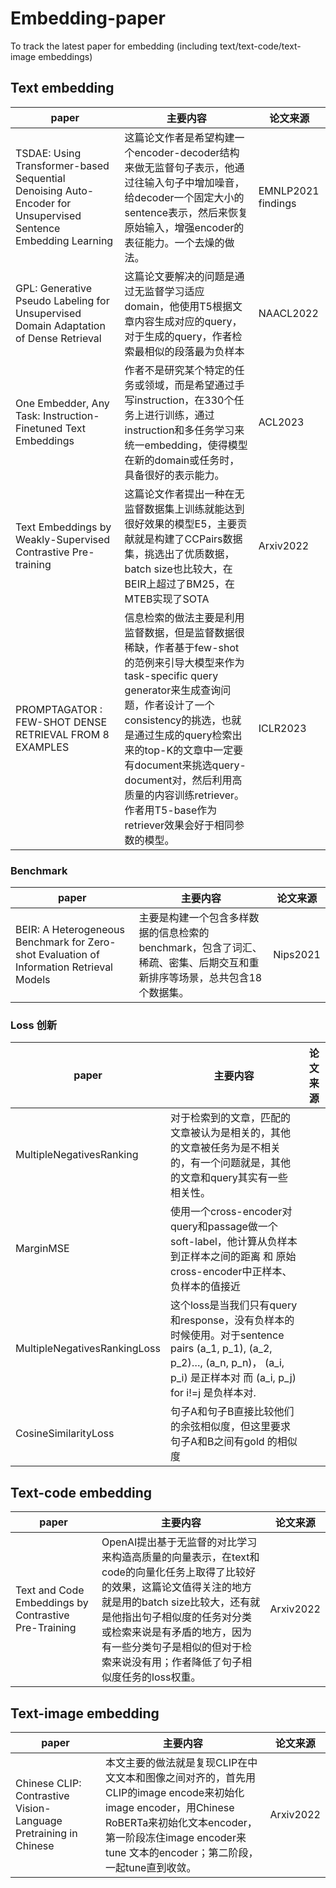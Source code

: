 # Embedding-paper

To track the latest paper for embedding (including text/text-code/text-image embeddings)

## Text embedding

|  paper   | 主要内容  | 论文来源 |
|  ----  | ----  | ---- |
| TSDAE: Using Transformer-based Sequential Denoising Auto-Encoder for Unsupervised Sentence Embedding Learning  | 这篇论文作者是希望构建一个encoder-decoder结构来做无监督句子表示，他通过往输入句子中增加噪音，给decoder一个固定大小的sentence表示，然后来恢复原始输入，增强encoder的表征能力。一个去燥的做法。|EMNLP2021 findings |
| GPL: Generative Pseudo Labeling for Unsupervised Domain Adaptation of Dense Retrieval| 这篇论文要解决的问题是通过无监督学习适应domain，他使用T5根据文章内容生成对应的query，对于生成的query，作者检索最相似的段落最为负样本| NAACL2022 |
| One Embedder, Any Task: Instruction-Finetuned Text Embeddings  | 作者不是研究某个特定的任务或领域，而是希望通过手写instruction，在330个任务上进行训练，通过instruction和多任务学习来统一embedding，使得模型在新的domain或任务时，具备很好的表示能力。 | ACL2023 |
| Text Embeddings by Weakly-Supervised Contrastive Pre-training|  这篇论文作者提出一种在无监督数据集上训练就能达到很好效果的模型E5，主要贡献就是构建了CCPairs数据集，挑选出了优质数据，batch size也比较大，在BEIR上超过了BM25，在 MTEB实现了SOTA | Arxiv2022 |
| PROMPTAGATOR : FEW-SHOT DENSE RETRIEVAL FROM 8 EXAMPLES| 信息检索的做法主要是利用监督数据，但是监督数据很稀缺，作者基于few-shot的范例来引导大模型来作为task-specific query generator来生成查询问题，作者设计了一个consistency的挑选，也就是通过生成的query检索出来的top-K的文章中一定要有document来挑选query-document对，然后利用高质量的内容训练retriever。作者用T5-base作为retriever效果会好于相同参数的模型。 | ICLR2023 |
### Benchmark
|  paper   | 主要内容  | 论文来源 |
|  ----  | ----  | ---- |
|  BEIR: A Heterogeneous Benchmark for Zero-shot Evaluation of Information Retrieval Models  | 主要是构建一个包含多样数据的信息检索的benchmark，包含了词汇、稀疏、密集、后期交互和重新排序等场景，总共包含18个数据集。 | Nips2021 |
### Loss 创新

|  paper   | 主要内容  | 论文来源 |
|  ----  | ----  | ---- |
| MultipleNegativesRanking | 对于检索到的文章，匹配的文章被认为是相关的，其他的文章被任务为是不相关的，有一个问题就是，其他的文章和query其实有一些相关性。  |  |
| MarginMSE|使用一个cross-encoder对query和passage做一个soft-label，他计算从负样本到正样本之间的距离 和 原始cross-encoder中正样本、负样本的值接近 ||
|MultipleNegativesRankingLoss| 这个loss是当我们只有query和response，没有负样本的时候使用。对于sentence pairs (a_1, p_1), (a_2, p_2)…, (a_n, p_n)， (a_i, p_i) 是正样本对 而 (a_i, p_j) for i!=j 是负样本对.||
|CosineSimilarityLoss| 句子A和句子B直接比较他们的余弦相似度，但这里要求句子A和B之间有gold 的相似度||
## Text-code embedding

|  paper   | 主要内容  | 论文来源 |
|  ----  | ----  | ---- |
|  Text and Code Embeddings by Contrastive Pre-Training | OpenAI提出基于无监督的对比学习来构造高质量的向量表示，在text和code的向量化任务上取得了比较好的效果，这篇论文值得关注的地方就是用的batch size比较大，还有就是他指出句子相似度的任务对分类或检索来说是有矛盾的地方，因为有一些分类句子是相似的但对于检索来说没有用；作者降低了句子相似度任务的loss权重。 | Arxiv2022 |

## Text-image embedding
|  paper   | 主要内容  | 论文来源 |
|  ----  | ----  | ---- |
|  Chinese CLIP: Contrastive Vision-Language Pretraining in Chinese | 本文主要的做法就是复现CLIP在中文文本和图像之间对齐的，首先用CLIP的image encode来初始化image encoder，用Chinese RoBERTa来初始化文本encoder，第一阶段冻住image encoder来tune 文本的encoder；第二阶段，一起tune直到收敛。 | Arxiv2022 |
